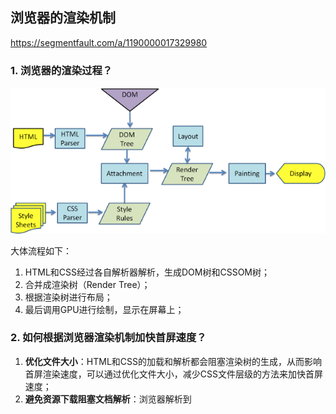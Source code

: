 ## 浏览器的渲染机制

https://segmentfault.com/a/1190000017329980

### 1. 浏览器的渲染过程？

![render-pic](./images/render.png)

大体流程如下：

1. HTML和CSS经过各自解析器解析，生成DOM树和CSSOM树；
2. 合并成渲染树（Render Tree）；
3. 根据渲染树进行布局；
4. 最后调用GPU进行绘制，显示在屏幕上；

### 2. 如何根据浏览器渲染机制加快首屏速度？

1. **优化文件大小**：HTML和CSS的加载和解析都会阻塞渲染树的生成，从而影响首屏渲染速度，可以通过优化文件大小，减少CSS文件层级的方法来加快首屏速度；
2. **避免资源下载阻塞文档解析**：浏览器解析到<script>标签的时候，会阻塞文档解析，知道脚本执行完成，因此通常把<script>标签放到底部，或者加上defer、async等属性来进行异步加载。

### 3. 回流（重排）和重绘
#### 什么是回流？
当render tree中的一部分或全部因为元素的规模尺寸、布局、隐藏等改变时，浏览器重新渲染部分DOM或者全部DOM的过程，称之为回流，也叫重排。（重新排版整个页面）

### 什么是重绘？
当页面元素样式不改变元素在文档流中的位置的时（如background-color、border-color、visibility），浏览器只会将新样式赋予元素并进行重新绘制操作的过程。
